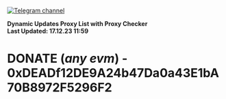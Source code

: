 [![Telegram channel](https://img.shields.io/endpoint?url=https://runkit.io/damiankrawczyk/telegram-badge/branches/master?url=https://t.me/n4z4v0d)](https://t.me/n4z4v0d) 

**Dynamic Updates Proxy List with Proxy Checker**  
**Last Updated: 17.12.23 11:59**

# DONATE (_any evm_) - 0xDEADf12DE9A24b47Da0a43E1bA70B8972F5296F2
